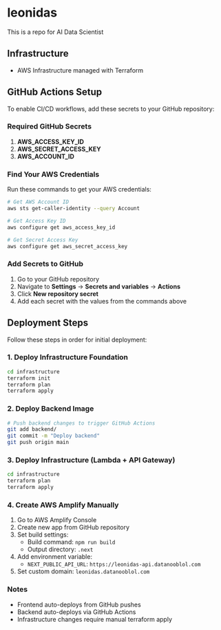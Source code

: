 # leonidas
This is a repo for AI Data Scientist

## Infrastructure
- AWS Infrastructure managed with Terraform

## GitHub Actions Setup

To enable CI/CD workflows, add these secrets to your GitHub repository:

### Required GitHub Secrets

1. **AWS_ACCESS_KEY_ID**
2. **AWS_SECRET_ACCESS_KEY** 
3. **AWS_ACCOUNT_ID**

### Find Your AWS Credentials

Run these commands to get your AWS credentials:

```bash
# Get AWS Account ID
aws sts get-caller-identity --query Account

# Get Access Key ID
aws configure get aws_access_key_id

# Get Secret Access Key
aws configure get aws_secret_access_key
```

### Add Secrets to GitHub

1. Go to your GitHub repository
2. Navigate to **Settings** → **Secrets and variables** → **Actions**
3. Click **New repository secret**
4. Add each secret with the values from the commands above

## Deployment Steps

Follow these steps in order for initial deployment:

### 1. Deploy Infrastructure Foundation
```bash
cd infrastructure
terraform init
terraform plan
terraform apply
```

### 2. Deploy Backend Image
```bash
# Push backend changes to trigger GitHub Actions
git add backend/
git commit -m "Deploy backend"
git push origin main
```

### 3. Deploy Infrastructure (Lambda + API Gateway)
```bash
cd infrastructure
terraform plan
terraform apply
```

### 4. Create AWS Amplify Manually
1. Go to AWS Amplify Console
2. Create new app from GitHub repository
3. Set build settings:
   - Build command: `npm run build`
   - Output directory: `.next`
4. Add environment variable:
   - `NEXT_PUBLIC_API_URL`: `https://leonidas-api.datanooblol.com`
5. Set custom domain: `leonidas.datanooblol.com`

### Notes
- Frontend auto-deploys from GitHub pushes
- Backend auto-deploys via GitHub Actions
- Infrastructure changes require manual terraform apply

